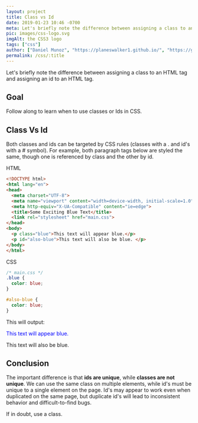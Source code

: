 ```yaml
---
layout: project
title: Class vs Id
date: 2019-01-23 10:46 -0700
meta: Let's briefly note the difference between assigning a class to an HTML tag and assigning an id to an HTML tag.
pic: images/css-logo.svg
imgAlt: the CSS3 logo
tags: ["css"]
author: ["Daniel Munoz", "https://planeswalker1.github.io/", "https://github.com/planeswalker1"]
permalink: /css/:title
---
```


Let's briefly note the difference between assigning a class to an HTML tag and assigning an id to an HTML tag.

<!-- ==== -->
<!-- GOAL -->
<!-- ==== -->

## Goal

Follow along to learn when to use classes or Ids in CSS.

<!-- =========== -->
<!-- CLASS VS ID -->
<!-- =========== -->

## Class Vs Id

Both classes and ids can be targeted by CSS rules (classes with a <span class="highlight__code">.</span> and id's with a <span class="highlight__code">#</span> symbol). For example, both paragraph tags below are styled the same, though one is referenced by class and the other by id.

<p class="highlight__file-desc">HTML</p>

``` html
<!DOCTYPE html>
<html lang="en">
<head>
  <meta charset="UTF-8">
  <meta name="viewport" content="width=device-width, initial-scale=1.0">
  <meta http-equiv="X-UA-Compatible" content="ie=edge">
  <title>Some Exciting Blue Text</title>
  <link rel="stylesheet" href="main.css">
</head>
<body>
  <p class="blue">This text will appear blue.</p>
  <p id="also-blue">This text will also be blue. </p>
</body>
</html>
```

<p class="highlight__file-desc">CSS</p>

``` css
/* main.css */
.blue {
  color: blue;
}

#also-blue {
  color: blue;
}
```

<p class="highlight__file-desc">This will output:</p>

<html lang="en">
<head>
  <meta charset="UTF-8">
  <meta name="viewport" content="width=device-width, initial-scale=1.0">
  <meta http-equiv="X-UA-Compatible" content="ie=edge">
  <title>Some Exciting Blue Text</title>
  <style>
    .blue {
      color: blue !important;
    }

    #also-blue {
      color: blue;
    }
  </style>
</head>
<body>
  <p class="blue">This text will appear blue.</p>
  <p id="also-blue">This text will also be blue. </p>
</body>
</html>

<!-- ========== -->
<!-- CONCLUSION -->
<!-- ========== -->

## Conclusion

The important difference is that <strong>ids are unique</strong>, while <strong>classes are not unique</strong>. We can use the same class on multiple elements, while id's must be unique to a single element on the page. Id's may appear to work even when duplicated on the same page, but duplicate id's will lead to inconsistent behavior and difficult-to-find bugs.

If in doubt, use a class.